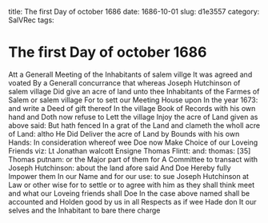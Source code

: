 title: The first Day of october 1686
date: 1686-10-01
slug: d1e3557
category: SalVRec
tags: 


<div markdown class="doc" id="d1e3557">


# The first Day of october 1686

Att a Generall Meeting of the Inhabitants of salem villge It was agreed and voated By a Generall concurrance that whereas Joseph Hutchinson of salem village Did give an acre of land unto thee Inhabitants of the Farmes of Salem or salem village For to sett our Meeting House upon In the year 1673: and write a Deed of gift thereof In the village Book of Records with his own hand and Doth now refuse to Lett the village Injoy the acre of Land given as above said: But hath fenced In a grat of the Land and clameth the wholl acre of Land: altho He Did Deliver the acre of Land by Bounds with his own Hands: In consideration whereof wee Doe now Make Choice of our Loveing Friends viz: Lt Jonathan walcott Ensigne Thomas Flintt: and: thomas: [35] Thomas putnam: or the Major part of them for A Committee to transact with Joseph Hutchinson: about the land afore said And Doe Hereby fully Impower them In our Name and for our use: to sue Joseph Hutchinson at Law or other wise for to settle or to agree with him as they shall think meet and what our Loveing friends shall Doe In the case above named shall be accounted and Holden good by us in all Respects as if wee Hade don It our selves and the Inhabitant to bare there charge
</div>